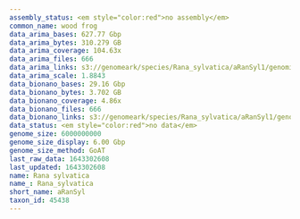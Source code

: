 ```yaml
---
assembly_status: <em style="color:red">no assembly</em>
common_name: wood frog
data_arima_bases: 627.77 Gbp
data_arima_bytes: 310.279 GB
data_arima_coverage: 104.63x
data_arima_files: 666
data_arima_links: s3://genomeark/species/Rana_sylvatica/aRanSyl1/genomic_data/arima/<br>
data_arima_scale: 1.8843
data_bionano_bases: 29.16 Gbp
data_bionano_bytes: 3.702 GB
data_bionano_coverage: 4.86x
data_bionano_files: 666
data_bionano_links: s3://genomeark/species/Rana_sylvatica/aRanSyl1/genomic_data/bionano/<br>
data_status: <em style="color:red">no data</em>
genome_size: 6000000000
genome_size_display: 6.00 Gbp
genome_size_method: GoAT
last_raw_data: 1643302608
last_updated: 1643302608
name: Rana sylvatica
name_: Rana_sylvatica
short_name: aRanSyl
taxon_id: 45438
---
```

